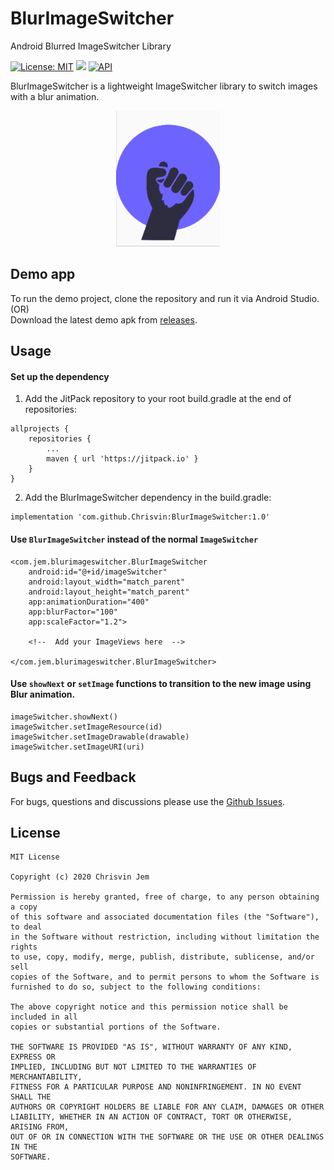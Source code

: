 # BlurImageSwitcher
Android Blurred ImageSwitcher Library

 [![License: MIT](https://img.shields.io/badge/License-MIT-silver.svg)](https://opensource.org/licenses/MIT) [![](https://jitpack.io/v/Chrisvin/BlurImageSwitcher.svg)](https://jitpack.io/#Chrisvin/BlurImageSwitcher) [![API](https://img.shields.io/badge/API-21%2B-blue.svg?style=flat)](https://android-arsenal.com/api?level=21) 

BlurImageSwitcher is a lightweight ImageSwitcher library to switch images with a blur animation.

<p align="center">
	<img src="./screenrecording/demo_app.gif" width="33%"/>
</p>

## Demo app
To run the demo project, clone the repository and run it via Android Studio. 
</br>(OR)
</br>Download the latest demo apk from [releases](https://github.com/Chrisvin/BlurImageSwitcher/releases).

## Usage
#### Set up the dependency
1. Add the JitPack repository to your root build.gradle at the end of repositories:
```
allprojects {
	repositories {
		...
		maven { url 'https://jitpack.io' }
	}
}
```
2. Add the BlurImageSwitcher dependency in the build.gradle:
```
implementation 'com.github.Chrisvin:BlurImageSwitcher:1.0'
```

#### Use `BlurImageSwitcher` instead of the normal `ImageSwitcher`
```
<com.jem.blurimageswitcher.BlurImageSwitcher
    android:id="@+id/imageSwitcher"
    android:layout_width="match_parent"
    android:layout_height="match_parent"
    app:animationDuration="400"
    app:blurFactor="100"
    app:scaleFactor="1.2">

    <!--  Add your ImageViews here  -->

</com.jem.blurimageswitcher.BlurImageSwitcher>
```

#### Use `showNext` or `setImage` functions to transition to the new image using Blur animation.
```
imageSwitcher.showNext()
imageSwitcher.setImageResource(id)
imageSwitcher.setImageDrawable(drawable)
imageSwitcher.setImageURI(uri)
```

## Bugs and Feedback
For bugs, questions and discussions please use the [Github Issues](https://github.com/Chrisvin/BlurImageSwitcher/issues).

## License
```
MIT License

Copyright (c) 2020 Chrisvin Jem

Permission is hereby granted, free of charge, to any person obtaining a copy
of this software and associated documentation files (the "Software"), to deal
in the Software without restriction, including without limitation the rights
to use, copy, modify, merge, publish, distribute, sublicense, and/or sell
copies of the Software, and to permit persons to whom the Software is
furnished to do so, subject to the following conditions:

The above copyright notice and this permission notice shall be included in all
copies or substantial portions of the Software.

THE SOFTWARE IS PROVIDED "AS IS", WITHOUT WARRANTY OF ANY KIND, EXPRESS OR
IMPLIED, INCLUDING BUT NOT LIMITED TO THE WARRANTIES OF MERCHANTABILITY,
FITNESS FOR A PARTICULAR PURPOSE AND NONINFRINGEMENT. IN NO EVENT SHALL THE
AUTHORS OR COPYRIGHT HOLDERS BE LIABLE FOR ANY CLAIM, DAMAGES OR OTHER
LIABILITY, WHETHER IN AN ACTION OF CONTRACT, TORT OR OTHERWISE, ARISING FROM,
OUT OF OR IN CONNECTION WITH THE SOFTWARE OR THE USE OR OTHER DEALINGS IN THE
SOFTWARE.
```
